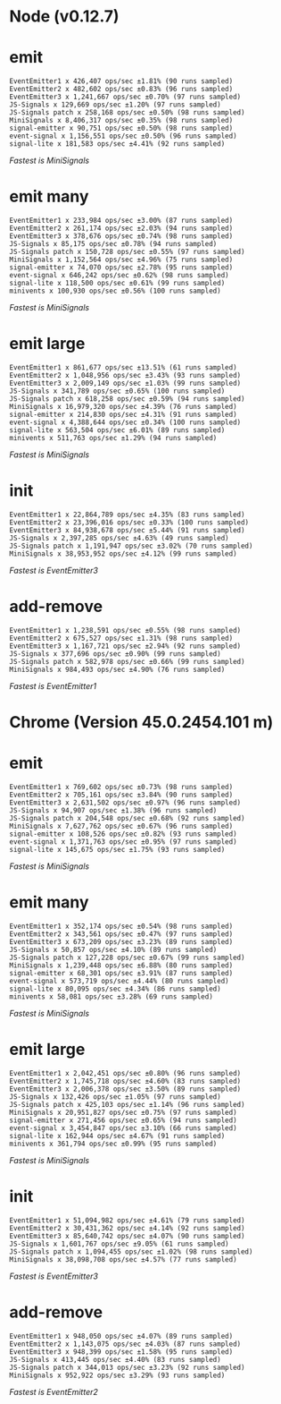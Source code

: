 
# Node (v0.12.7)

# emit
    EventEmitter1 x 426,407 ops/sec ±1.81% (90 runs sampled)
    EventEmitter2 x 482,602 ops/sec ±0.83% (96 runs sampled)
    EventEmitter3 x 1,241,667 ops/sec ±0.70% (97 runs sampled)
    JS-Signals x 129,669 ops/sec ±1.20% (97 runs sampled)
    JS-Signals patch x 258,168 ops/sec ±0.50% (98 runs sampled)
    MiniSignals x 8,406,317 ops/sec ±0.35% (98 runs sampled)
    signal-emitter x 90,751 ops/sec ±0.50% (98 runs sampled)
    event-signal x 1,156,551 ops/sec ±0.50% (96 runs sampled)
    signal-lite x 181,583 ops/sec ±4.41% (92 runs sampled)
*Fastest is MiniSignals*

# emit many
    EventEmitter1 x 233,984 ops/sec ±3.00% (87 runs sampled)
    EventEmitter2 x 261,174 ops/sec ±2.03% (94 runs sampled)
    EventEmitter3 x 378,676 ops/sec ±0.74% (98 runs sampled)
    JS-Signals x 85,175 ops/sec ±0.78% (94 runs sampled)
    JS-Signals patch x 150,728 ops/sec ±0.55% (97 runs sampled)
    MiniSignals x 1,152,564 ops/sec ±4.96% (75 runs sampled)
    signal-emitter x 74,070 ops/sec ±2.78% (95 runs sampled)
    event-signal x 646,242 ops/sec ±0.62% (98 runs sampled)
    signal-lite x 118,500 ops/sec ±0.61% (99 runs sampled)
    minivents x 100,930 ops/sec ±0.56% (100 runs sampled)
*Fastest is MiniSignals*

# emit large
    EventEmitter1 x 861,677 ops/sec ±13.51% (61 runs sampled)
    EventEmitter2 x 1,048,956 ops/sec ±3.43% (93 runs sampled)
    EventEmitter3 x 2,009,149 ops/sec ±1.03% (99 runs sampled)
    JS-Signals x 341,789 ops/sec ±0.65% (100 runs sampled)
    JS-Signals patch x 618,258 ops/sec ±0.59% (94 runs sampled)
    MiniSignals x 16,979,320 ops/sec ±4.39% (76 runs sampled)
    signal-emitter x 214,830 ops/sec ±4.31% (91 runs sampled)
    event-signal x 4,388,644 ops/sec ±0.34% (100 runs sampled)
    signal-lite x 563,504 ops/sec ±6.01% (89 runs sampled)
    minivents x 511,763 ops/sec ±1.29% (94 runs sampled)
*Fastest is MiniSignals*

# init
    EventEmitter1 x 22,864,789 ops/sec ±4.35% (83 runs sampled)
    EventEmitter2 x 23,396,016 ops/sec ±0.33% (100 runs sampled)
    EventEmitter3 x 84,938,678 ops/sec ±5.44% (91 runs sampled)
    JS-Signals x 2,397,285 ops/sec ±4.63% (49 runs sampled)
    JS-Signals patch x 1,191,947 ops/sec ±3.02% (70 runs sampled)
    MiniSignals x 38,953,952 ops/sec ±4.12% (99 runs sampled)
*Fastest is EventEmitter3*

# add-remove
    EventEmitter1 x 1,238,591 ops/sec ±0.55% (98 runs sampled)
    EventEmitter2 x 675,527 ops/sec ±1.31% (98 runs sampled)
    EventEmitter3 x 1,167,721 ops/sec ±2.94% (92 runs sampled)
    JS-Signals x 377,696 ops/sec ±0.90% (99 runs sampled)
    JS-Signals patch x 582,978 ops/sec ±0.66% (99 runs sampled)
    MiniSignals x 984,493 ops/sec ±4.90% (76 runs sampled)
*Fastest is EventEmitter1*

# Chrome (Version 45.0.2454.101 m)

# emit
    EventEmitter1 x 769,602 ops/sec ±0.73% (98 runs sampled)
    EventEmitter2 x 705,161 ops/sec ±3.84% (90 runs sampled)
    EventEmitter3 x 2,631,502 ops/sec ±0.97% (96 runs sampled)
    JS-Signals x 94,907 ops/sec ±1.38% (96 runs sampled)
    JS-Signals patch x 204,548 ops/sec ±0.68% (92 runs sampled)
    MiniSignals x 7,627,762 ops/sec ±0.67% (96 runs sampled)
    signal-emitter x 108,526 ops/sec ±0.82% (93 runs sampled)
    event-signal x 1,371,763 ops/sec ±0.95% (97 runs sampled)
    signal-lite x 145,675 ops/sec ±1.75% (93 runs sampled)
*Fastest is MiniSignals*

# emit many
    EventEmitter1 x 352,174 ops/sec ±0.54% (98 runs sampled)
    EventEmitter2 x 343,561 ops/sec ±0.47% (97 runs sampled)
    EventEmitter3 x 673,209 ops/sec ±3.23% (89 runs sampled)
    JS-Signals x 50,857 ops/sec ±4.10% (89 runs sampled)
    JS-Signals patch x 127,228 ops/sec ±0.67% (99 runs sampled)
    MiniSignals x 1,239,448 ops/sec ±6.88% (80 runs sampled)
    signal-emitter x 68,301 ops/sec ±3.91% (87 runs sampled)
    event-signal x 573,719 ops/sec ±4.44% (80 runs sampled)
    signal-lite x 80,095 ops/sec ±4.34% (86 runs sampled)
    minivents x 58,081 ops/sec ±3.28% (69 runs sampled)
*Fastest is MiniSignals*

# emit large
    EventEmitter1 x 2,042,451 ops/sec ±0.80% (96 runs sampled)
    EventEmitter2 x 1,745,718 ops/sec ±4.60% (83 runs sampled)
    EventEmitter3 x 2,006,378 ops/sec ±3.50% (89 runs sampled)
    JS-Signals x 132,426 ops/sec ±1.05% (97 runs sampled)
    JS-Signals patch x 425,103 ops/sec ±1.14% (96 runs sampled)
    MiniSignals x 20,951,827 ops/sec ±0.75% (97 runs sampled)
    signal-emitter x 271,456 ops/sec ±0.65% (94 runs sampled)
    event-signal x 3,454,847 ops/sec ±3.10% (66 runs sampled)
    signal-lite x 162,944 ops/sec ±4.67% (91 runs sampled)
    minivents x 361,794 ops/sec ±0.99% (95 runs sampled)
*Fastest is MiniSignals*

# init
    EventEmitter1 x 51,094,982 ops/sec ±4.61% (79 runs sampled)
    EventEmitter2 x 30,431,362 ops/sec ±4.14% (92 runs sampled)
    EventEmitter3 x 85,640,742 ops/sec ±4.07% (90 runs sampled)
    JS-Signals x 1,601,767 ops/sec ±9.05% (61 runs sampled)
    JS-Signals patch x 1,094,455 ops/sec ±1.02% (98 runs sampled)
    MiniSignals x 38,098,708 ops/sec ±4.57% (77 runs sampled)
*Fastest is EventEmitter3*

# add-remove
    EventEmitter1 x 948,050 ops/sec ±4.07% (89 runs sampled)
    EventEmitter2 x 1,143,075 ops/sec ±4.03% (87 runs sampled)
    EventEmitter3 x 948,399 ops/sec ±1.58% (95 runs sampled)
    JS-Signals x 413,445 ops/sec ±4.40% (83 runs sampled)
    JS-Signals patch x 344,013 ops/sec ±3.23% (92 runs sampled)
    MiniSignals x 952,922 ops/sec ±3.29% (93 runs sampled)
*Fastest is EventEmitter2*
